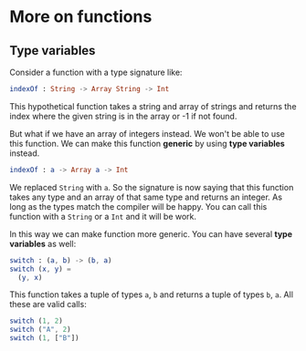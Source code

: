 # More on functions

## Type variables

Consider a function with a type signature like:

```elm
indexOf : String -> Array String -> Int
```

This hypothetical function takes a string and array of strings and returns the index where the given string is in the array or -1 if not found.

But what if we have an array of integers instead. We won't be able to use this function. We can make this function __generic__ by using __type variables__ instead.

```elm
indexOf : a -> Array a -> Int
```

We replaced `String` with `a`. So the signature is now saying that this function takes any type and an array of that same type and returns an integer. As long as the types match the compiler will be happy. You can call this function with a `String` or a `Int` and it will be work.

In this way we can make function more generic. You can have several __type variables__ as well:

```elm
switch : (a, b) -> (b, a)
switch (x, y) =
  (y, x)
```

This function takes a tuple of types `a`, `b` and returns a tuple of types `b`, `a`. All these are valid calls:

```elm
switch (1, 2)
switch ("A", 2)
switch (1, ["B"])
```
